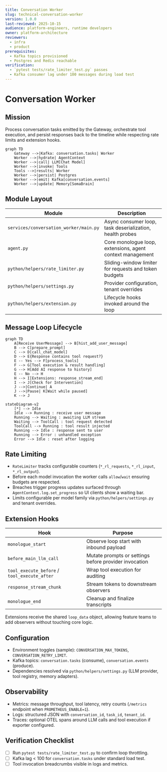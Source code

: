 ```yaml
---
title: Conversation Worker
slug: technical-conversation-worker
version: 1.0.0
last-reviewed: 2025-10-15
audience: platform-engineers, runtime developers
owner: platform-architecture
reviewers:
  - infra
  - product
prerequisites:
  - Kafka topics provisioned
  - Postgres and Redis reachable
verification:
  - `pytest tests/rate_limiter_test.py` passes
  - Kafka consumer lag under 100 messages during load test
---
```


# Conversation Worker

## Mission

Process conversation tasks emitted by the Gateway, orchestrate tool execution, and persist responses back to the timeline while respecting rate limits and extension hooks.

```mermaid
graph TD
    Gateway -->|Kafka: conversation.tasks| Worker
    Worker -->|hydrate| AgentContext
    Worker -->|call| LLM[Chat Model]
    Worker -->|invoke| Tools
    Tools -->|results| Worker
    Worker -->|persist| Postgres
    Worker -->|emit| Kafka[conversation.events]
    Worker -->|update| Memory[SomaBrain]
```

## Module Layout

| Module | Description |
| --- | --- |
| `services/conversation_worker/main.py` | Async consumer loop, task deserialization, health probes |
| `agent.py` | Core monologue loop, extensions, agent context management |
| `python/helpers/rate_limiter.py` | Sliding-window limiter for requests and token budgets |
| `python/helpers/settings.py` | Provider configuration, tenant overrides |
| `python/helpers/extension.py` | Lifecycle hooks invoked around the loop |

## Message Loop Lifecycle

```mermaid
graph TD
    A[Receive UserMessage] --> B[hist_add_user_message]
    B --> C[prepare_prompt]
    C --> D[call_chat_model]
    D --> E{Response contains tool request?}
    E -- Yes --> F[process_tools]
    F --> G[Tool execution & result handling]
    G --> H[Add AI response to history]
    E -- No --> H
    H --> I[Extensions: response_stream_end]
    I --> J[Check for Intervention]
    J -->|Continue| A
    J -->|Pause| K[Wait while paused]
    K --> J
```

```mermaid
stateDiagram-v2
    [*] --> Idle
    Idle --> Running : receive user message
    Running --> Waiting : awaiting LLM stream
    Waiting --> ToolCall : tool request detected
    ToolCall --> Running : tool result injected
    Running --> Idle : response sent to user
    Running --> Error : unhandled exception
    Error --> Idle : reset after logging
```

## Rate Limiting

- `RateLimiter` tracks configurable counters (`*_rl_requests`, `*_rl_input`, `*_rl_output`).
- Before each model invocation the worker calls `allow`/`wait` ensuring budgets are respected.
- Breaches trigger progress updates surfaced through `AgentContext.log.set_progress` so UI clients show a waiting bar.
- Limits configurable per model family via `python/helpers/settings.py` and tenant overrides.

## Extension Hooks

| Hook | Purpose |
| --- | --- |
| `monologue_start` | Observe loop start with inbound payload |
| `before_main_llm_call` | Mutate prompts or settings before provider invocation |
| `tool_execute_before` / `tool_execute_after` | Wrap tool execution for auditing |
| `response_stream_chunk` | Stream tokens to downstream observers |
| `monologue_end` | Cleanup and finalize transcripts |

Extensions receive the shared `loop_data` object, allowing feature teams to add observers without touching core logic.

## Configuration

- Environment toggles (sample): `CONVERSATION_MAX_TOKENS`, `CONVERSATION_RETRY_LIMIT`.
- Kafka topics: `conversation.tasks` (consume), `conversation.events` (produce).
- Dependencies resolved via `python/helpers/settings.py` (LLM provider, tool registry, memory adapters).

## Observability

- Metrics: message throughput, tool latency, retry counts (`/metrics` endpoint when `PROMETHEUS_ENABLE=1`).
- Logs: structured JSON with `conversation_id`, `task_id`, `tenant_id`.
- Traces: optional OTEL spans around LLM calls and tool execution if exporter configured.

## Verification Checklist

- [ ] Run `pytest tests/rate_limiter_test.py` to confirm loop throttling.
- [ ] Kafka lag < 100 for `conversation.tasks` under standard load test.
- [ ] Tool invocation breadcrumbs visible in logs and metrics.

